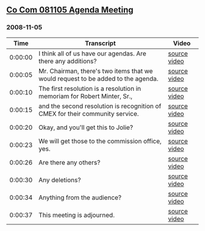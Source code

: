 ## [Co Com 081105 Agenda Meeting](https://archive.org/details/cocom081105agendameeting)
### 2008-11-05
| Time| Transcript| Video|
|---------|----------------------------------------------------------------------------------|-------------------------------------------------------------------------------|
| 0:00:00| I think all of us have our agendas. Are there any additions?| [source video](https://archive.org/details/cocom081105agendameeting?start=0)|
| 0:00:05| Mr. Chairman, there's two items that we would request to be added to the agenda.| [source video](https://archive.org/details/cocom081105agendameeting?start=5)|
| 0:00:10| The first resolution is a resolution in memoriam for Robert Minter, Sr.,| [source video](https://archive.org/details/cocom081105agendameeting?start=10)|
| 0:00:15| and the second resolution is recognition of CMEX for their community service.| [source video](https://archive.org/details/cocom081105agendameeting?start=15)|
| 0:00:20| Okay, and you'll get this to Jolie?| [source video](https://archive.org/details/cocom081105agendameeting?start=20)|
| 0:00:23| We will get those to the commission office, yes.| [source video](https://archive.org/details/cocom081105agendameeting?start=23)|
| 0:00:26| Are there any others?| [source video](https://archive.org/details/cocom081105agendameeting?start=26)|
| 0:00:30| Any deletions?| [source video](https://archive.org/details/cocom081105agendameeting?start=30)|
| 0:00:34| Anything from the audience?| [source video](https://archive.org/details/cocom081105agendameeting?start=34)|
| 0:00:37| This meeting is adjourned.| [source video](https://archive.org/details/cocom081105agendameeting?start=37)|
